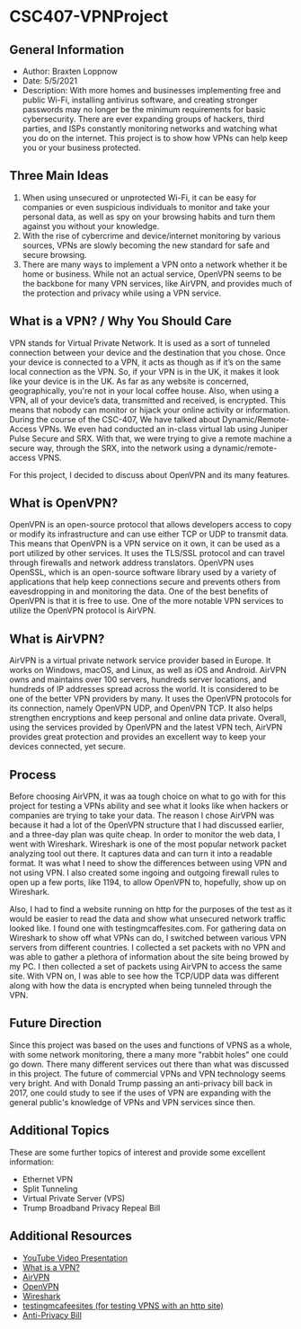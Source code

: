 # CSC407-VPNProject

## General Information
- Author: Braxten Loppnow
- Date: 5/5/2021
- Description: With more homes and businesses implementing free and public Wi-Fi, installing antivirus software, and creating stronger passwords may no longer be the minimum requirements for basic cybersecurity. There are ever expanding groups of hackers, third parties, and ISPs constantly monitoring networks and watching what you do on the internet. This project is to show how VPNs can help keep you or your business protected.

## Three Main Ideas
1. When using unsecured or unprotected Wi-Fi, it can be easy for companies or even suspicious individuals to monitor and take your personal data, as well as spy on your browsing habits and turn them against you without your knowledge.
2. With the rise of cybercrime and device/internet monitoring by various sources, VPNs are slowly becoming the new standard for safe and secure browsing.
3. There are many ways to implement a VPN onto a network whether it be home or business. While not an actual service, OpenVPN seems to be the backbone for many VPN services, like AirVPN, and provides much of the protection and privacy while using a VPN service.

 ## What is a VPN? / Why You Should Care
 VPN stands for Virtual Private Network. It is used as a sort of tunneled connection between your device and the destination that you chose. Once your device is connected to a VPN, it acts as though as if it’s on the same local connection as the VPN. So, if your VPN is in the UK, it makes it look like your device is in the UK. As far as any website is concerned, geographically, you're not in your local coffee house. Also, when using a VPN, all of your device’s data, transmitted and received, is encrypted. This means that nobody can monitor or hijack your online activity or information. During the course of the CSC-407, We have talked about Dynamic/Remote-Access VPNs. We even had conducted an in-class virtual lab using Juniper Pulse Secure and SRX. With that, we were trying to give a remote machine a secure way, through the SRX, into the network using a dynamic/remote-access VPNS.

 For this project, I decided to discuss about OpenVPN and its many features.
 
 ## What is OpenVPN?
 OpenVPN is an open-source protocol that allows developers access to copy or modify its infrastructure and can use either TCP or UDP to transmit data. This means that OpenVPN is a VPN service on it own, it can be used as a port utilized by other services. It uses the TLS/SSL protocol and can travel through firewalls and network address translators. OpenVPN uses OpenSSL, which is an open-source software library used by a variety of applications that help keep connections secure and prevents others from eavesdropping in and monitoring the data. One of the best benefits of OpenVPN is that it is free to use. One of the more notable VPN services to utilize the OpenVPN protocol is AirVPN.
 
 ## What is AirVPN?
 AirVPN is a virtual private network service provider based in Europe. It works on Windows, macOS, and Linux, as well as iOS and Android. AirVPN owns and maintains over 100 servers, hundreds server locations, and hundreds of IP addresses spread across the world. It is considered to be one of the better VPN providers by many. It uses the OpenVPN protocols for its connection, namely OpenVPN UDP, and OpenVPN TCP. It also helps strengthen encryptions and keep personal and online data private. Overall, using the services provided by OpenVPN and the latest VPN tech, AirVPN provides great protection and provides an excellent way to keep your devices connected, yet secure.
 
 ## Process
Before choosing AirVPN, it was aa tough choice on what to go with for this project for testing a VPNs ability and see what it looks like when hackers or companies are trying to take your data. The reason I chose AirVPN was because it had a lot of the OpenVPN structure that I had discussed earlier, and a three-day plan was quite cheap. In order to monitor the web data, I went with Wireshark. Wireshark is one of the most popular network packet analyzing tool out there. It captures data and can turn it into a readable format. It was what I need to show the differences between using VPN and not using VPN. I also created some ingoing and outgoing firewall rules to open up a few ports, like 1194, to allow OpenVPN to, hopefully, show up on Wireshark. 

Also, I had to find a website running on http for the purposes of the test as it would be easier to read the data and show what unsecured network traffic looked like. I found one with testingmcaffesites.com. For gathering data on Wireshark to show off what VPNs can do, I switched between various VPN servers from different countries. I collected a set packets with no VPN and was able to gather a plethora of information about the site being browed by my PC. I then collected a set of packets using AirVPN to access the same site. With VPN on, I was able to see how the TCP/UDP data was different along with how the data is encrypted when being tunneled through the VPN.

 
## Future Direction
Since this project was based on the uses and functions of VPNS as a whole, with some network monitoring, there a many more "rabbit holes" one could go down. There many different services out there than what was discussed in this project. The future of commercial VPNs and VPN technology seems very bright. And with Donald Trump passing an anti-privacy bill back in 2017, one could study to see if the uses of VPN are expanding with the general public's knowledge of VPNs and VPN services since then.


## Additional Topics
These are some further topics of interest and provide some excellent information:
* Ethernet VPN
* Split Tunneling
* Virtual Private Server (VPS)
* Trump Broadband Privacy Repeal Bill


## Additional Resources
* [YouTube Video Presentation](https://youtu.be/iZKCs5Qq0yI)
* [What is a VPN?](https://us.norton.com/internetsecurity-privacy-what-is-a-vpn.html)
* [AirVPN](https://airvpn.org/)
* [OpenVPN](https://www.allthingssecured.com/vpn/faq/what-is-openvpn/)
* [Wireshark](https://www.wireshark.org/index.html#aboutWS)
* [testingmcafeesites (for testing VPNS with an http site)](http://www.testingmcafeesites.com/index.html)
* [Anti-Privacy Bill](https://www.reuters.com/article/us-usa-internet-trump/trump-signs-repeal-of-u-s-broadband-privacy-rules-idUSKBN1752PR)
